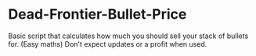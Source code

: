 # Dead-Frontier-Bullet-Price
Basic script that calculates how much you should sell your stack of bullets for. (Easy maths)
Don't expect updates or a profit when used.
